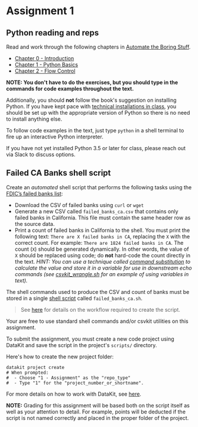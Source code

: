 # Assignment 1

## Python reading and reps

Read and work through the following chapters in [Automate the Boring Stuff][]. 

* [Chapter 0 - Introduction](https://automatetheboringstuff.com/chapter0/)
* [Chapter 1 - Python Basics](https://automatetheboringstuff.com/chapter1/)
* [Chapter 2 - Flow Control](https://automatetheboringstuff.com/chapter2/)

**NOTE: You don't have to do the exercises, but you should type in the commands for code examples throughout the text.** 

Additionally, you should **not** follow the book's suggestion on installing Python. If you have kept pace with [technical installations in class](tech_setup.md), you should be set up with the appropriate version of Python so there is no need to install anything else.

To follow code examples in the text, just type `python` in a shell terminal to fire up an interactive Python interpreter.

If you have not yet installed Python 3.5 or later for class, please reach out via Slack to discuss options.


[Automate the Boring Stuff]: https://automatetheboringstuff.com/

## Failed CA Banks shell script

Create an *automated* shell script that performs the following tasks using the [FDIC’s failed banks list](https://www.fdic.gov/bank/individual/failed/banklist.html):

* Download the CSV of failed banks using `curl` or `wget`
* Generate a new CSV called `failed_banks_ca.csv` that contains only failed banks in California. This file must contain the same header row as the source data.
* Print a count of failed banks in California to the shell. You must print the following text: `There are X failed banks in CA`, replacing the `X` with the correct count. For example: `There are 1824 failed banks in CA`. The count (`X`) should be generated dynamically. In other words, the value of `X` should be replaced using code; do **not** hard-code the count directly in the text. *HINT: You can use a technique called [command substitution][] to calculate the value and store it in a variable for use in downstream echo commands (see [csvkit_wrangle.sh][] for an example of using variables in text).* 

[csvkit_wrangle.sh]: https://github.com/stanfordjournalism/stanford-progj-2020/blob/master/code/csvkit_wrangle.sh
[command substitution]: https://bash.cyberciti.biz/guide/

The shell commands used to produce the CSV and count of banks must be stored in a single [shell script](https://en.wikipedia.org/wiki/Shell_script) called `failed_banks_ca.sh`.

> See [here](../docs/workflow_advice.md#tinker-in-shell-copy-to-code-editor) for details on the workflow required to create the script.

Your are free to use standard shell commands and/or csvkit utilities on this assignment.

To submit the assignment, you must create a new code project using DataKit and save the script in the project's `scripts/` directory.

Here's how to create the new project folder:

```
datakit project create
# When prompted:
#  - Choose "1 - Assignment" as the "repo_type" 
#  - Type "1" for the "project_number_or_shortname".
```

For more details on how to work with DataKit, see [here](../docs/automating_workflows.md#automating-workflow-with-datakit).

**NOTE:** Grading for this assignment will be based both on the script itself as well as your attention to detail. For example, points will be deducted if the script is not named correctly and placed in the proper folder of the project.
